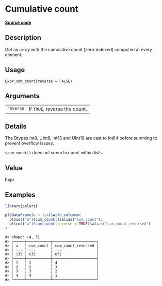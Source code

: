 

# Cumulative count

[**Source code**](https://github.com/pola-rs/r-polars/tree/main/R/expr__expr.R#L1364)

## Description

Get an array with the cumulative count (zero-indexed) computed at every
element.

## Usage

<pre><code class='language-R'>Expr_cum_count(reverse = FALSE)
</code></pre>

## Arguments

<table>
<tr>
<td style="white-space: nowrap; font-family: monospace; vertical-align: top">
<code id="Expr_cum_count_:_reverse">reverse</code>
</td>
<td>
If <code>TRUE</code>, reverse the count.
</td>
</tr>
</table>

## Details

The Dtypes Int8, UInt8, Int16 and UInt16 are cast to Int64 before
summing to prevent overflow issues.

<code style="white-space: pre;">$cum_count()</code> does not seem to
count within lists.

## Value

Expr

## Examples

``` r
library(polars)

pl$DataFrame(a = 1:4)$with_columns(
  pl$col("a")$cum_count()$alias("cum_count"),
  pl$col("a")$cum_count(reverse = TRUE)$alias("cum_count_reversed")
)
```

    #> shape: (4, 3)
    #> ┌─────┬───────────┬────────────────────┐
    #> │ a   ┆ cum_count ┆ cum_count_reversed │
    #> │ --- ┆ ---       ┆ ---                │
    #> │ i32 ┆ u32       ┆ u32                │
    #> ╞═════╪═══════════╪════════════════════╡
    #> │ 1   ┆ 1         ┆ 4                  │
    #> │ 2   ┆ 2         ┆ 3                  │
    #> │ 3   ┆ 3         ┆ 2                  │
    #> │ 4   ┆ 4         ┆ 1                  │
    #> └─────┴───────────┴────────────────────┘
